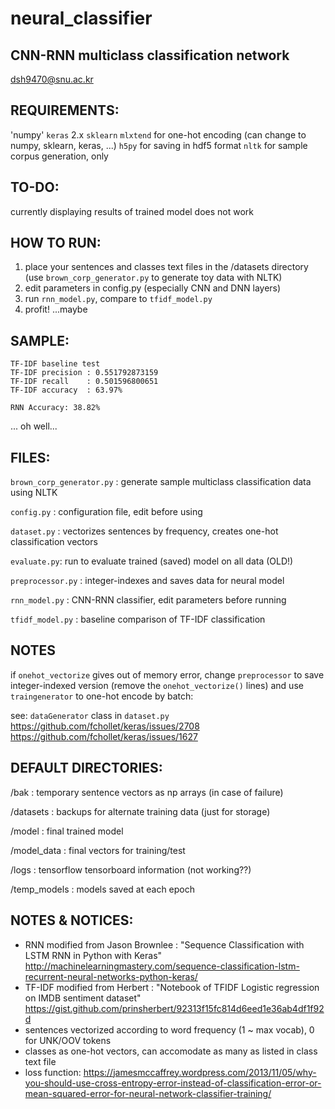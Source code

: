 # neural_classifier

## CNN-RNN multiclass classification network
dsh9470@snu.ac.kr


## REQUIREMENTS:
'numpy'
`keras` 2.x
`sklearn`
`mlxtend` for one-hot encoding (can change to numpy, sklearn, keras, ...)
`h5py` for saving in hdf5 format
`nltk` for sample corpus generation, only


## TO-DO:
currently displaying results of trained model does not work


## HOW TO RUN:
1. place your sentences and classes text files in the /datasets directory (use `brown_corp_generator.py` to generate toy data with NLTK)
2. edit parameters in config.py (especially CNN and DNN layers)
3. run `rnn_model.py`, compare to `tfidf_model.py`
4. profit! ...maybe


## SAMPLE:
```
TF-IDF baseline test
TF-IDF precision : 0.551792873159
TF-IDF recall    : 0.501596800651
TF-IDF accuracy  : 63.97%

RNN Accuracy: 38.82%
```
... oh well...


## FILES:
`brown_corp_generator.py` : generate sample multiclass classification data using NLTK

`config.py` : configuration file, edit before using

`dataset.py` : vectorizes sentences by frequency, creates one-hot classification vectors

`evaluate.py`: run to evaluate trained (saved) model on all data (OLD!)

`preprocessor.py` : integer-indexes and saves data for neural model

`rnn_model.py` : CNN-RNN classifier, edit parameters before running

`tfidf_model.py` : baseline comparison of TF-IDF classification


## NOTES
if `onehot_vectorize` gives out of memory error, change `preprocessor` to save integer-indexed version (remove the `onehot_vectorize()` lines) and use `traingenerator` to one-hot encode by batch:

see:
`dataGenerator` class in `dataset.py`
https://github.com/fchollet/keras/issues/2708
https://github.com/fchollet/keras/issues/1627


## DEFAULT DIRECTORIES:
/bak : temporary sentence vectors as np arrays (in case of failure)

/datasets : backups for alternate training data (just for storage)

/model : final trained model

/model_data : final vectors for training/test

/logs : tensorflow tensorboard information (not working??)

/temp_models : models saved at each epoch


## NOTES & NOTICES:
- RNN modified from Jason Brownlee : "Sequence Classification with LSTM RNN in Python with Keras"
  http://machinelearningmastery.com/sequence-classification-lstm-recurrent-neural-networks-python-keras/
- TF-IDF modified from Herbert : "Notebook of TFIDF Logistic regression on IMDB sentiment dataset"
  https://gist.github.com/prinsherbert/92313f15fc814d6eed1e36ab4df1f92d
- sentences vectorized according to word frequency (1 ~ max vocab), 0 for UNK/OOV tokens
- classes as one-hot vectors, can accomodate as many as listed in class text file
- loss function: https://jamesmccaffrey.wordpress.com/2013/11/05/why-you-should-use-cross-entropy-error-instead-of-classification-error-or-mean-squared-error-for-neural-network-classifier-training/






